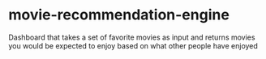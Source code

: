 # movie-recommendation-engine
Dashboard that takes a set of favorite movies as input and returns movies you would be expected to enjoy based on what other people have enjoyed
